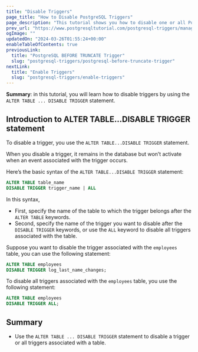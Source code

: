 ```yaml
---
title: "Disable Triggers"
page_title: "How to Disable PostgreSQL Triggers"
page_description: "This tutorial shows you how to disable one or all PostgreSQL triggers associated with a table in the database."
prev_url: "https://www.postgresqltutorial.com/postgresql-triggers/managing-postgresql-trigger/"
ogImage: ""
updatedOn: "2024-03-26T01:55:24+00:00"
enableTableOfContents: true
previousLink: 
  title: "PostgreSQL BEFORE TRUNCATE Trigger"
  slug: "postgresql-triggers/postgresql-before-truncate-trigger"
nextLink: 
  title: "Enable Triggers"
  slug: "postgresql-triggers/enable-triggers"
---
```





**Summary**: in this tutorial, you will learn how to disable triggers by using the `ALTER TABLE ... DISABLE TRIGGER` statement.


## Introduction to ALTER TABLE…DISABLE TRIGGER statement

To disable a trigger, you use the `ALTER TABLE...DISABLE TRIGGER` statement.

When you disable a trigger, it remains in the database but won’t activate when an event associated with the trigger occurs.

Here’s the basic syntax of the `ALTER TABLE...DISABLE TRIGGER` statement:


```sql
ALTER TABLE table_name
DISABLE TRIGGER trigger_name | ALL
```
In this syntax,

* First, specify the name of the table to which the trigger belongs after the `ALTER TABLE` keywords.
* Second, specify the name of the trigger you want to disable after the `DISABLE TRIGGER` keywords, or use the `ALL` keyword to disable all triggers associated with the table.

Suppose you want to disable the trigger associated with the `employees` table, you can use the following statement:


```sql
ALTER TABLE employees
DISABLE TRIGGER log_last_name_changes;
```
To disable all triggers associated with the `employees` table, you use the following statement:


```sql
ALTER TABLE employees
DISABLE TRIGGER ALL;
```

## Summary

* Use the `ALTER TABLE ... DISABLE TRIGGER` statement to disable a trigger or all triggers associated with a table.

